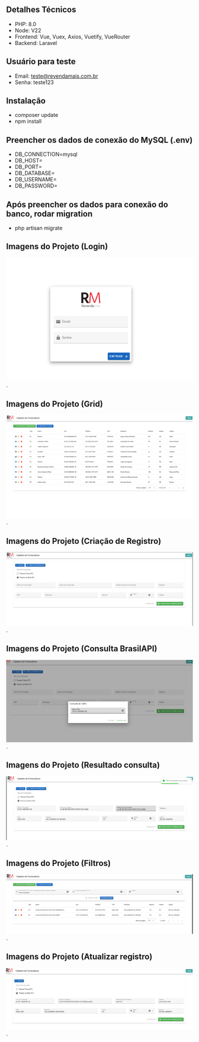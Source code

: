 ## Detalhes Técnicos
- PHP: 8.0
- Node: V22
- Frontend: Vue, Vuex, Axios, Vuetify, VueRouter
- Backend: Laravel

## Usuário para teste
- Email: teste@revendamais.com.br
- Senha: teste123

## Instalação 
- composer update
- npm install

## Preencher os dados de conexão do MySQL (.env)
- DB_CONNECTION=mysql
- DB_HOST=
- DB_PORT=
- DB_DATABASE=
- DB_USERNAME=
- DB_PASSWORD=

## Após preencher os dados para conexão do banco, rodar migration 
- php artisan migrate

## Imagens do Projeto (Login)
![alt text for screen readers](/etapas/1-login.PNG "Tela de Login").

## Imagens do Projeto (Grid)
![alt text for screen readers](/etapas/2-grid.PNG "Grid").

## Imagens do Projeto (Criação de Registro)
![alt text for screen readers](/etapas/3-criação.PNG "Criação de Registro").

## Imagens do Projeto (Consulta BrasilAPI)
![alt text for screen readers](/etapas/4-%20consultabrasilapi.PNG "Consulta BrasilAPI").

## Imagens do Projeto (Resultado consulta)
![alt text for screen readers](/etapas/5-consultandobrasilapi.PNG "Resultado consulta").

## Imagens do Projeto (Filtros)
![alt text for screen readers](/etapas/6-filtros.PNG "Filtros").

## Imagens do Projeto (Atualizar registro)
![alt text for screen readers](/etapas/7-atualizar.PNG "Atualizar registro").

